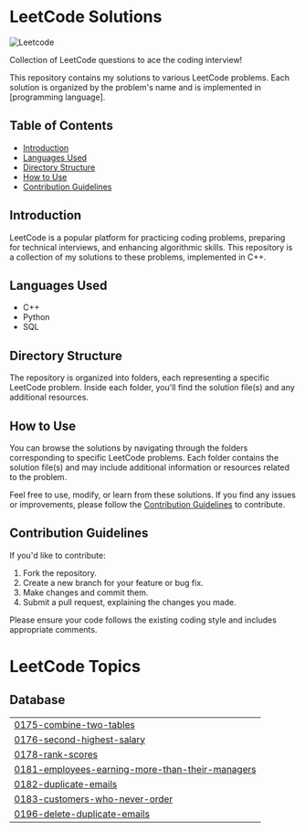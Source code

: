 # LeetCode Solutions

![Leetcode](https://socialify.git.ci/neerajcodes888/Leetcode/image?description=1&descriptionEditable=Welcome%20to%20my%20LeetCode%20Data%20Structures%20and%20Algorithms%20(DSA)%20solutions%20repository!%20%F0%9F%8C%9F%20Dive%20into%20a%20curated%20collection%20of%20my%20solutions%20to%20LeetCode&font=Bitter&language=1&name=1&owner=1&pattern=Solid&theme=Dark)


Collection of LeetCode questions to ace the coding interview!


This repository contains my solutions to various LeetCode problems. Each solution is organized by the problem's name and is implemented in [programming language].

## Table of Contents

- [Introduction](#introduction)
- [Languages Used](#languages-used)
- [Directory Structure](#directory-structure)
- [How to Use](#how-to-use)
- [Contribution Guidelines](#contribution-guidelines)


## Introduction

LeetCode is a popular platform for practicing coding problems, preparing for technical interviews, and enhancing algorithmic skills. This repository is a collection of my solutions to these problems, implemented in C++.

## Languages Used

- C++
- Python
- SQL

## Directory Structure

The repository is organized into folders, each representing a specific LeetCode problem. Inside each folder, you'll find the solution file(s) and any additional resources.


## How to Use

You can browse the solutions by navigating through the folders corresponding to specific LeetCode problems. Each folder contains the solution file(s) and may include additional information or resources related to the problem.

Feel free to use, modify, or learn from these solutions. If you find any issues or improvements, please follow the [Contribution Guidelines](#contribution-guidelines) to contribute.

## Contribution Guidelines

If you'd like to contribute:

1. Fork the repository.
2. Create a new branch for your feature or bug fix.
3. Make changes and commit them.
4. Submit a pull request, explaining the changes you made.

Please ensure your code follows the existing coding style and includes appropriate comments.




<!---LeetCode Topics Start-->
# LeetCode Topics
## Database
|  |
| ------- |
| [0175-combine-two-tables](https://github.com/neerajcodes888/Leetcode/tree/master/0175-combine-two-tables) |
| [0176-second-highest-salary](https://github.com/neerajcodes888/Leetcode/tree/master/0176-second-highest-salary) |
| [0178-rank-scores](https://github.com/neerajcodes888/Leetcode/tree/master/0178-rank-scores) |
| [0181-employees-earning-more-than-their-managers](https://github.com/neerajcodes888/Leetcode/tree/master/0181-employees-earning-more-than-their-managers) |
| [0182-duplicate-emails](https://github.com/neerajcodes888/Leetcode/tree/master/0182-duplicate-emails) |
| [0183-customers-who-never-order](https://github.com/neerajcodes888/Leetcode/tree/master/0183-customers-who-never-order) |
| [0196-delete-duplicate-emails](https://github.com/neerajcodes888/Leetcode/tree/master/0196-delete-duplicate-emails) |
<!---LeetCode Topics End-->